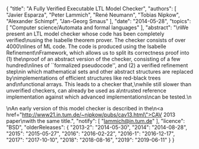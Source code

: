 {
    "title": "A Fully Verified Executable LTL Model Checker",
    "authors": [
        "Javier Esparza",
        "Peter Lammich",
        "René Neumann",
        "Tobias Nipkow",
        "Alexander Schimpf",
        "Jan-Georg Smaus"
    ],
    "date": "2014-05-28",
    "topics": [
        "Computer science/Automata and formal languages"
    ],
    "abstract": "\nWe present an LTL model checker whose code has been completely verified\nusing the Isabelle theorem prover. The checker consists of over 4000\nlines of ML code. The code is produced using the Isabelle Refinement\nFramework, which allows us to split its correctness proof into (1) the\nproof of an abstract version of the checker, consisting of a few hundred\nlines of ``formalized pseudocode'', and (2) a verified refinement step\nin which mathematical sets and other abstract structures are replaced by\nimplementations of efficient structures like red-black trees and\nfunctional arrays. This leads to a checker that,\nwhile still slower than unverified checkers, can already be used as a\ntrusted reference implementation against which advanced implementations\ncan be tested.\n<p>\nAn early version of this model checker is described in the\n<a href=\"http://www21.in.tum.de/~nipkow/pubs/cav13.html\">CAV 2013 paper</a>\nwith the same title.",
    "notify": [
        "lammich@in.tum.de"
    ],
    "licence": "BSD",
    "olderReleases": {
        "2013-2": "2014-05-30",
        "2014": "2014-08-28",
        "2015": "2015-05-27",
        "2016": "2016-02-22",
        "2016-1": "2016-12-17",
        "2017": "2017-10-10",
        "2018": "2018-08-16",
        "2019": "2019-06-11"
    }
}